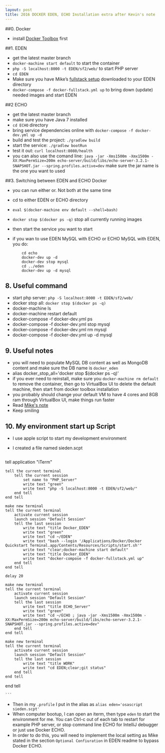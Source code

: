```yaml
---
layout: post
title: 2016 DOCKER EDEN, ECHO Installation extra after Kevin's note
---  
```

 
##0. Docker
* install [Docker Toolbox](https://www.docker.com/products/docker-toolbox) first

##1. EDEN

* get the latest master branch
* `docker-machine start default` to start the container
* `php -S localhost:8000 -t EDEN/sf2/web/` to start PHP server
* `cd EDEN`
* Make sure you have Mike’s [fullstack setup](https://github.com/mnichols1313/EDEN/commit/82334eaa58b7d48b62b14e4fe5cb04712d0e5766) downloaded to your EDEN directory
* `docker-compose -f docker-fullstack.yml up` to bring down (update) needed images and start EDEN



##2 ECHO

* get the latest master branch
* make sure you have Java 7 installed
* `cd ECHO` directory
* bring service dependencies online with `docker-compose -f docker-dev.yml up -d`
* build and test the project: `./gradlew build`
* start the service: `./gradlew bootRun`
* test it out: `curl localhost:8080/health`
* you can also use the comand line: `java -jar -Xms1500m -Xmx1500m -XX:MaxPermSize=200m echo-server/build/libs/echo-server-3.2.1-SNAPSHOT.jar --spring.profiles.active=dev` make sure the jar name is the one you want to used

##3. Switching between EDEN and ECHO Docker

* you can run either or.  Not both at the same time
* cd to either EDEN or ECHO directory
* `eval $(docker-machine env default --shell=bash)`
* `docker stop $(docker ps -q)` stop all currently running images
* then start the service you want to start
* if you wan to use EDEN MySQL with ECHO or ECHO MySQL with EDEN, you do:

    ```
        cd echo
        docker-dev up -d 
        docker-dev stop mysql
        cd ../eden
        docker-dev up -d mysql
    ```

## 8. Useful command
* start php server: `php -S localhost:8000 -t EDEN/sf2/web/`
* docker stop all: `docker stop $(docker ps -q)`
* docker-machine ls
* docker-machine restart default
* docker-compose -f docker-dev.yml ps
* docker-compose -f docker-dev.yml stop mysql
* docker-compose -f docker-dev.yml rm mysql
* docker-compose -f docker-dev.yml up -d mysql


## 9. Useful notes
* you will need to populate MySQL DB content as well as MongoDB content and make sure the DB name is `docker_eden`
* alias docker_stop_all='docker stop $(docker ps -q)'
* if you ever need to reinstall, make sure you `docker-machine rm default` to remove the container, then go to VirtualBox UI to delete the default machine, then start from docker toolbox installation
* you probably should change your default VM to have 4 cores and 8GB ram through VirtualBox UI, make things run faster
* Read [Mike's note](https://github.com/Source-Intelligence/svctemplate/wiki/Docker-Tips)
* Keep smiling

## 10. My environment start up Script
* I use apple script to start my development environment
* I created a file named sieden.scpt 
    
    ```
tell application "iTerm"		tell the current terminal		tell the current session			set name to "PHP_Server"			write text "green"			write text "php -S localhost:8000 -t EDEN/sf2/web/"		end tell	end tell		make new terminal	tell the current terminal		activate current session		launch session "Default Session"		tell the last session			write text "title Docker_EDEN"			write text "green"			write text "cd ~/EDEN"			write text "bash --login '/Applications/Docker/Docker Quickstart Terminal.app/Contents/Resources/Scripts/start.sh'"			write text "clear;docker-machine start default"			write text "title Docker_EDEN"			write text "docker-compose -f docker-fullstack.yml up"		end tell	end tell		delay 20		make new terminal	tell the current terminal		activate current session		launch session "Default Session"		tell the last session			write text "title ECHO_Server"			write text "green"			write text "cd ~/ECHO ; java -jar -Xms1500m -Xmx1500m -XX:MaxPermSize=200m echo-server/build/libs/echo-server-3.2.1-SNAPSHOT.jar --spring.profiles.active=dev"		end tell	end tell		make new terminal	tell the current terminal		activate current session		launch session "Default Session"		tell the last session			write text "title WORK"			write text "cd EDEN;clear;git status"		end tell	end tellend tell

    ```
* Then in my `.profile` I put in the alias as `alias eden='osascript sieden.scpt'`
* When computer bootup, I can open an iterm, then type `eden` to start the environment for me. You can Ctrl-c out of each tab to restart for example PHP server, or stop command line ECHO for IntelliJ debugger or just use Docker ECHO.
* In order to do this, you will need to implement the local setting as Mike stated in the section `Optional Confiuration` in EDEN readme to bypass Docker ECHO.






